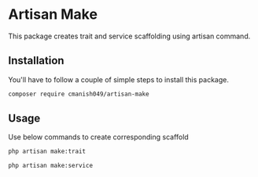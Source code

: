 # Artisan Make
This package creates trait and service scaffolding using artisan command.
## Installation
You'll have to follow a couple of simple steps to install this package.
```bash
composer require cmanish049/artisan-make
```

## Usage
Use below commands to create corresponding scaffold

```bash 
php artisan make:trait
```

```bash
php artisan make:service
```

